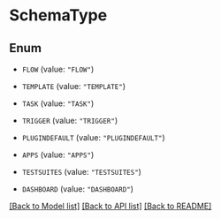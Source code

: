 # SchemaType

## Enum


* `FLOW` (value: `"FLOW"`)

* `TEMPLATE` (value: `"TEMPLATE"`)

* `TASK` (value: `"TASK"`)

* `TRIGGER` (value: `"TRIGGER"`)

* `PLUGINDEFAULT` (value: `"PLUGINDEFAULT"`)

* `APPS` (value: `"APPS"`)

* `TESTSUITES` (value: `"TESTSUITES"`)

* `DASHBOARD` (value: `"DASHBOARD"`)


[[Back to Model list]](../README.md#documentation-for-models) [[Back to API list]](../README.md#documentation-for-api-endpoints) [[Back to README]](../README.md)


